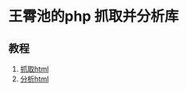 王霄池的php 抓取并分析库
========================

教程
----

1. [抓取html](https://gist.github.com/4108735)
2. [分析html](https://gist.github.com/4108757)
